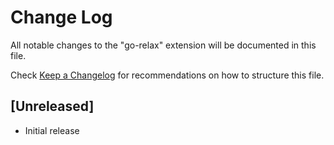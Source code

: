 # Change Log

All notable changes to the "go-relax" extension will be documented in this file.

Check [Keep a Changelog](http://keepachangelog.com/) for recommendations on how to structure this file.

## [Unreleased]

- Initial release